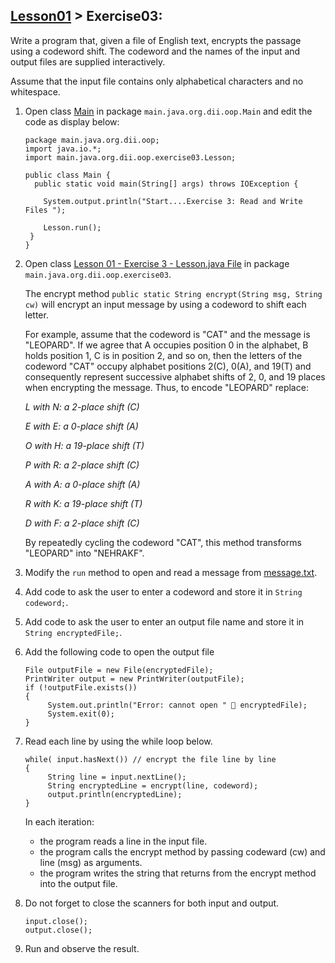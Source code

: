## [Lesson01](../readme.md) > Exercise03:

Write a program that, given a file of English text, encrypts the passage using a codeword shift.
The codeword and the names of the input and output files are supplied interactively.

Assume that the input file contains only alphabetical characters and no whitespace.

1. Open class [Main](../app/src/main/java/org/dii/oop/Main.java) in package `main.java.org.dii.oop.Main` and edit the code as display below:
   ```
   package main.java.org.dii.oop;
   import java.io.*;
   import main.java.org.dii.oop.exercise03.Lesson;

   public class Main {
     public static void main(String[] args) throws IOException {

       System.output.println("Start....Exercise 3: Read and Write Files ");
   
       Lesson.run();
    }
   }
   ```


2. Open class [Lesson 01 - Exercise 3 - Lesson.java File](../app/src/main/java/org/dii/oop/exercise03/Lesson.java) in package `main.java.org.dii.oop.exercise03`.

   The encrypt method `public static String encrypt(String msg, String cw)`  will encrypt an input message by using a codeword to shift each letter.

   For example, assume that the codeword is "CAT" and the message is "LEOPARD". If we agree that A occupies position 0 in the alphabet, B holds position 1, C is in position 2, and so on, then the letters of the codeword "CAT" occupy alphabet positions 2(C), 0(A), and 19(T) and consequently represent successive alphabet shifts of 2, 0, and 19 places when encrypting the message. Thus, to encode "LEOPARD" replace:

   *L with N: a 2-place shift (C)*

   *E with E: a 0-place shift (A)*

   *O with H: a 19-place shift (T)*

   *P with R: a 2-place shift (C)*

   *A with A: a 0-place shift (A)*

   *R with K: a 19-place shift (T)*

   *D with F: a 2-place shift (C)*

   By repeatedly cycling the codeword "CAT", this method transforms "LEOPARD" into "NEHRAKF".


3. Modify the `run` method to open and read a message from [message.txt](../app/src/main/java/org/dii/oop/exercise03/message.txt).


4. Add code to ask the user to enter a codeword and store it in `String codeword;`.


5. Add code to ask the user to enter an output file name and store it in `String encryptedFile;`.


6. Add the following code to open the output file

   ```
   File outputFile = new File(encryptedFile);
   PrintWriter output = new PrintWriter(outputFile);
   if (!outputFile.exists())
   {
        System.out.println("Error: cannot open " 􏰋 encryptedFile);
        System.exit(0);
   }
   ```

7. Read each line by using the while loop below.

   ```
   while( input.hasNext()) // encrypt the file line by line
   {
        String line = input.nextLine();
        String encryptedLine = encrypt(line, codeword);
        output.println(encryptedLine);
   }
   ```
   In each iteration:
    - the program  reads a line in the input file.
    - the program  calls the encrypt method by passing codeward (cw) and line (msg) as arguments.
    - the program writes the string that returns from the encrypt method into the output file.

8. Do not forget to close the scanners for both input and output.

   ```
   input.close();
   output.close();
   ```

9. Run and observe the result.